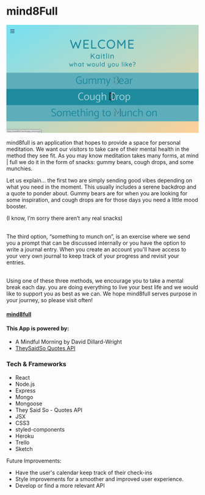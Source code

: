 # mind8Full

![Home Page Screenshot](/public/img/homepage.png)

mind8full is an application that hopes to provide a space for personal meditation. We want our visitors to take care of their mental health in the method they see fit. As you may know meditation takes many forms, at mind | full we do it in the form of snacks: gummy bears, cough drops, and some munchies.

Let us explain… the first two are simply sending good vibes depending on what you need in the moment. This usually includes a serene backdrop and a quote to ponder about. Gummy bears are for when you are looking for some inspiration, and cough drops are for those days you need a little mood booster.

(I know, I’m sorry there aren’t any real snacks)<br/><br/>

The third option, “something to munch on”, is an exercise where we send you a prompt that can be discussed internally or you have the option to write a journal entry. When you create an account you'll have access to your very own journal to keep track of your progress and  revisit your entries.<br/><br/>

Using one of these three methods, we encourage you to take a mental break each day. you are doing everything to live your best life and we would like to support you as best as we can. We hope mind8full serves purpose in your journey, so please visit often!

#### [mind8full](https://mind8full.herokuapp.com/home)


#### This App is powered by:
- A Mindful Morning by David Dillard-Wright
- [TheySaidSo Quotes API](https://theysaidso.com/api/#)


### Tech & Frameworks
- React
- Node.js
- Express
- Mongo
- Mongoose
- They Said So - Quotes API
- JSX
- CSS3
- styled-components
- Heroku
- Trello
- Sketch

Future Improvements:
- Have the user's calendar keep track of their check-ins
- Style improvements for a smoother and improved user experience.
- Develop or find a more relevant API
